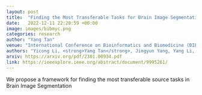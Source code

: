```yaml
---
layout: post
title:  "Finding the Most Transferable Tasks for Brain Image Segmentation"
date:   2022-12-11 22:20:59 +00:00
image: images/bibmyc.png
categories: research
author: "Yang Tan"
venue: "International Conference on Bioinformatics and Biomedicine (BIBM)"
authors: "Yicong Li, <strong>Yang Tan</strong>, Jingyun Yang, Yang Li, Xiao-Ping Zhang"
arxiv: https://arxiv.org/pdf/2301.00934.pdf
link: https://ieeexplore.ieee.org/abstract/document/9995261/
---
```

We propose a framework for finding the most transferable source tasks in Brain Image Segmentation

 
